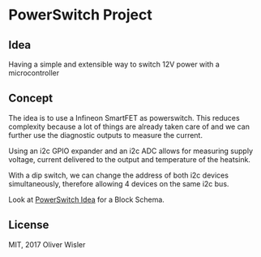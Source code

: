 # PowerSwitch Project

## Idea
Having a simple and extensible way to switch 12V power with a microcontroller

## Concept
The idea is to use a Infineon SmartFET as powerswitch.
This reduces complexity because a lot of things are already taken care of and we can
further use the diagnostic outputs to measure the current.

Using an i2c GPIO expander and an i2c ADC allows for measuring supply voltage, current delivered to the output and temperature of the heatsink.

With a dip switch, we can change the address of both i2c devices simultaneously, therefore allowing 4 devices on the same i2c bus.

Look at [PowerSwitch Idea](./PowerSwitch_Idea.pdf) for a Block Schema.


## License
MIT, 2017 Oliver Wisler
